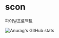 # scon
파이널프로젝트


![Anurag's GitHub stats](https://github-readme-stats.vercel.app/api?username=jayeonkim15&show_icons=true&theme=radical)
